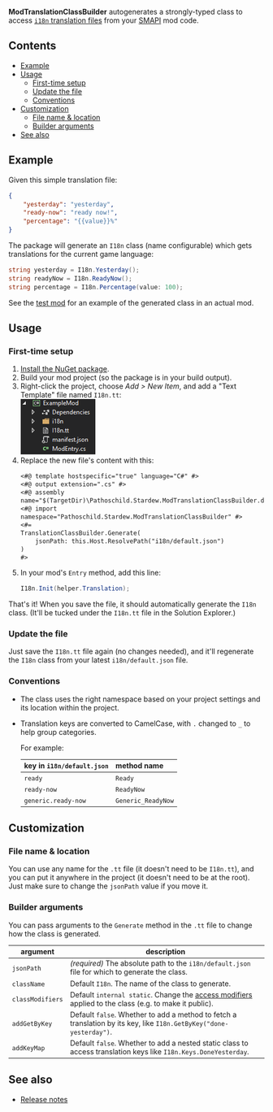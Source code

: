 **ModTranslationClassBuilder** autogenerates a strongly-typed class to access [`i18n`
translation files](https://stardewvalleywiki.com/Modding:Modder_Guide/APIs/Translation)
from your [SMAPI](https://smapi.io/) mod code.

## Contents
* [Example](#example)
* [Usage](#usage)
  * [First-time setup](#first-time-setup)
  * [Update the file](#update-the-file)
  * [Conventions](#conventions)
* [Customization](#customization)
  * [File name & location](#file-name--location)
  * [Builder arguments](#builder-arguments)
* [See also](#see-also)

## Example
Given this simple translation file:
```json
{
    "yesterday": "yesterday",
    "ready-now": "ready now!",
    "percentage": "{{value}}%"
}
```

The package will generate an `I18n` class (name configurable) which gets translations for the
current game language:

```cs
string yesterday = I18n.Yesterday();
string readyNow = I18n.ReadyNow();
string percentage = I18n.Percentage(value: 100);
```

See the [test mod](TestMod) for an example of the generated class in an actual mod.

## Usage
### First-time setup
1. [Install the NuGet package](https://www.nuget.org/packages/Pathoschild.Stardew.ModTranslationClassBuilder).
2. Build your mod project (so the package is in your build output).
3. Right-click the project, choose _Add > New Item_, and add a "Text Template" file named `I18n.tt`:  
   ![](docs/project-structure.png)
4. Replace the new file's content with this:
   ```
   <#@ template hostspecific="true" language="C#" #>
   <#@ output extension=".cs" #>
   <#@ assembly name="$(TargetDir)\Pathoschild.Stardew.ModTranslationClassBuilder.dll"#>
   <#@ import namespace="Pathoschild.Stardew.ModTranslationClassBuilder" #>
   <#=
   TranslationClassBuilder.Generate(
       jsonPath: this.Host.ResolvePath("i18n/default.json")
   )
   #>
   ```
5. In your mod's `Entry` method, add this line:
   ```c#
   I18n.Init(helper.Translation);
   ```

That's it! When you save the file, it should automatically generate the `I18n` class. (It'll be
tucked under the `I18n.tt` file in the Solution Explorer.)

### Update the file
Just save the `I18n.tt` file again (no changes needed), and it'll regenerate the `I18n` class from
your latest `i18n/default.json` file.

### Conventions
* The class uses the right namespace based on your project settings and its location within the
  project.

* Translation keys are converted to CamelCase, with `.` changed to `_` to help group categories.

  For example:

  key in `i18n/default.json` | method name
  -------------------------- | -----------
  `ready`                    | `Ready`
  `ready-now`                | `ReadyNow`
  `generic.ready-now`        | `Generic_ReadyNow`

## Customization
### File name & location
You can use any name for the `.tt` file (it doesn't need to be `I18n.tt`), and you can put it
anywhere in the project (it doesn't need to be at the root). Just make sure to change the `jsonPath`
value if you move it.

### Builder arguments
You can pass arguments to the `Generate` method in the `.tt` file to change how the class is
generated.

argument      | description
------------- | -----------
`jsonPath`    | _(required)_ The absolute path to the `i18n/default.json` file for which to generate the class.
`className`   | Default `I18n`. The name of the class to generate.
`classModifiers` | Default `internal static`. Change the [access modifiers](https://docs.microsoft.com/en-us/dotnet/csharp/programming-guide/classes-and-structs/access-modifiers) applied to the class (e.g. to make it public).
`addGetByKey` | Default `false`. Whether to add a method to fetch a translation by its key, like `I18n.GetByKey("done-yesterday")`.
`addKeyMap`   | Default `false`. Whether to add a nested static class to access translation keys like `I18n.Keys.DoneYesterday`.

## See also
* [Release notes](release-notes.md)

